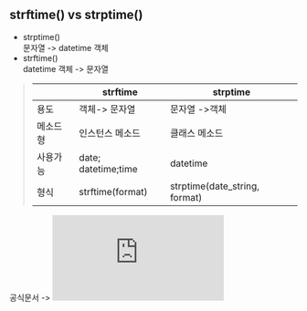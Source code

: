 ## strftime() vs strptime()

- strptime() <br>
  문자열 -> datetime 객체 <br>
- strftime() <br>
  datetime 객체 -> 문자열

> |          | strftime            | strptime                      |
> | -------- | ------------------- | ----------------------------- |
> | 용도     | 객체-> 문자열       | 문자열 ->객체                 |
> | 메소드형 | 인스턴스 메소드     | 클래스 메소드                 |
> | 사용가능 | date; datetime;time | datetime                      |
> | 형식     | strftime(format)    | strptime(date_string, format) |

공식문서 -> ![](https://docs.python.org/ko/3/library/datetime.html#strftime-strptime-behavior)
